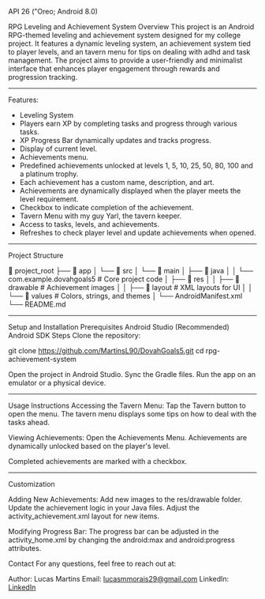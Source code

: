 API 26 ("Oreo; Android 8.0)

RPG Leveling and Achievement System
Overview
This project is an Android RPG-themed leveling and achievement system designed for my college project. It features a dynamic leveling system, an achievement system tied to player levels, and an tavern menu for tips on dealing with adhd and task management. The project aims to provide a user-friendly and minimalist interface that enhances player engagement through rewards and progression tracking.
____________________________________________________________________________________________________
Features:
- Leveling System
- Players earn XP by completing tasks and progress through various tasks.
- XP Progress Bar dynamically updates and tracks progress.
- Display of current level.
- Achievements menu.
- Predefined achievements unlocked at levels 1, 5, 10, 25, 50, 80, 100 and a platinum trophy.
- Each achievement has a custom name, description, and art.
- Achievements are dynamically displayed when the player meets the level requirement.
- Checkbox to indicate completion of the achievement.
- Tavern Menu with my guy Yarl, the tavern keeper.
- Access to tasks, levels, and achievements.
- Refreshes to check player level and update achievements when opened.

____________________________________________________________________________________________________
Project Structure

📂 project_root
├── 📂 app
│   └── 📂 src
│       └── 📂 main
│           ├── 📂 java
│           │   └── com.example.dovahgoals5  # Core project code
│           ├── 📂 res
│           │   ├── 📂 drawable  # Achievement images
│           │   ├── 📂 layout    # XML layouts for UI
│           │   └── 📂 values    # Colors, strings, and themes
│           └── AndroidManifest.xml
└── README.md

____________________________________________________________________________________________________
Setup and Installation
Prerequisites
Android Studio (Recommended)
Android SDK
Steps
Clone the repository:

git clone https://github.com/MartinsL90/DovahGoals5.git
cd rpg-achievement-system

Open the project in Android Studio.
Sync the Gradle files.
Run the app on an emulator or a physical device.

____________________________________________________________________________________________________
Usage Instructions
Accessing the Tavern Menu:
Tap the Tavern button to open the menu.
The tavern menu displays some tips on how to deal with the tasks ahead.

Viewing Achievements:
Open the Achievements Menu.
Achievements are dynamically unlocked based on the player's level.

Completed achievements are marked with a checkbox.

____________________________________________________________________________________________________
Customization

Adding New Achievements:
Add new images to the res/drawable folder.
Update the achievement logic in your Java  files.
Adjust the activity_achievement.xml layout for new items.

Modifying Progress Bar:
The progress bar can be adjusted in the activity_home.xml by changing the android:max and android:progress attributes.

Contact
For any questions, feel free to reach out at:

Author: Lucas Martins
Email: lucasmmorais29@gmail.com
LinkedIn: [LinkedIn](https://www.linkedin.com/in/lucas-martins-b8a1371a5/)
